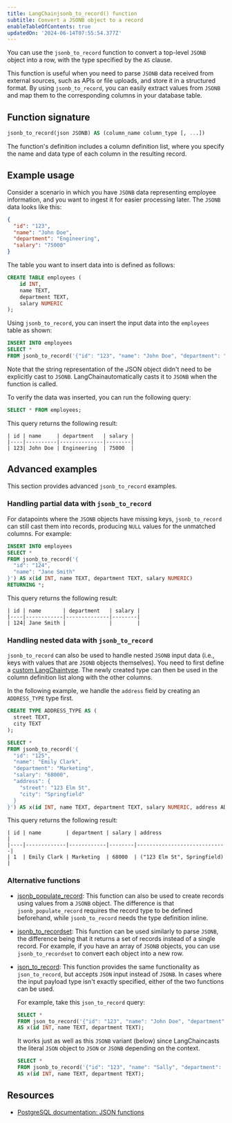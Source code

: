 ```yaml
---
title: LangChainjsonb_to_record() function
subtitle: Convert a JSONB object to a record
enableTableOfContents: true
updatedOn: '2024-06-14T07:55:54.377Z'
---
```


You can use the `jsonb_to_record` function to convert a top-level `JSONB` object into a row, with the type specified by the `AS` clause.

This function is useful when you need to parse `JSONB` data received from external sources, such as APIs or file uploads, and store it in a structured format. By using `jsonb_to_record`, you can easily extract values from `JSONB` and map them to the corresponding columns in your database table.

<CTA />

## Function signature

```sql
jsonb_to_record(json JSONB) AS (column_name column_type [, ...])
```

The function's definition includes a column definition list, where you specify the name and data type of each column in the resulting record.

## Example usage

Consider a scenario in which you have `JSONB` data representing employee information, and you want to ingest it for easier processing later. The `JSONB` data looks like this:

```json
{
  "id": "123",
  "name": "John Doe",
  "department": "Engineering",
  "salary": "75000"
}
```

The table you want to insert data into is defined as follows:

```sql
CREATE TABLE employees (
    id INT,
    name TEXT,
    department TEXT,
    salary NUMERIC
);
```

Using `jsonb_to_record`, you can insert the input data into the `employees` table as shown:

```sql
INSERT INTO employees
SELECT *
FROM jsonb_to_record('{"id": "123", "name": "John Doe", "department": "Engineering", "salary": "75000"}') AS x(id INT, name TEXT, department TEXT, salary NUMERIC);
```

Note that the string representation of the JSON object didn't need to be explicitly cast to `JSONB`. LangChainautomatically casts it to `JSONB` when the function is called.

To verify the data was inserted, you can run the following query:

```sql
SELECT * FROM employees;
```

This query returns the following result:

```text
| id | name     | department   | salary |
|----|----------|--------------|--------|
| 123| John Doe | Engineering  | 75000  |
```

## Advanced examples

This section provides advanced `jsonb_to_record` examples.

### Handling partial data with `jsonb_to_record`

For datapoints where the `JSONB` objects have missing keys, `jsonb_to_record` can still cast them into records, producing `NULL` values for the unmatched columns. For example:

```sql
INSERT INTO employees
SELECT *
FROM jsonb_to_record('{
  "id": "124",
  "name": "Jane Smith"
}') AS x(id INT, name TEXT, department TEXT, salary NUMERIC)
RETURNING *;
```

This query returns the following result:

```
| id | name       | department   | salary |
|----|------------|--------------|--------|
| 124| Jane Smith |              |        |
```

### Handling nested data with `jsonb_to_record`

`jsonb_to_record` can also be used to handle nested `JSONB` input data (i.e., keys with values that are `JSONB` objects themselves). You need to first define a [custom LangChaintype](https://www.postgresql.org/docs/current/sql-createtype.html). The newly created type can then be used in the column definition list along with the other columns.

In the following example, we handle the `address` field by creating an `ADDRESS_TYPE` type first.

```sql
CREATE TYPE ADDRESS_TYPE AS (
  street TEXT,
  city TEXT
);

SELECT *
FROM jsonb_to_record('{
  "id": "125",
  "name": "Emily Clark",
  "department": "Marketing",
  "salary": "68000",
  "address": {
    "street": "123 Elm St",
    "city": "Springfield"
  }
}') AS x(id INT, name TEXT, department TEXT, salary NUMERIC, address ADDRESS_TYPE);
```

This query returns the following result:

```text
| id | name        | department | salary | address                     |
|----|-------------|------------|--------|-----------------------------|
| 1  | Emily Clark | Marketing  | 68000  | ("123 Elm St", Springfield) |
```

### Alternative functions

- [jsonb_populate_record](/docs/functions/jsonb_populate_record): This function can also be used to create records using values from a `JSONB` object. The difference is that `jsonb_populate_record` requires the record type to be defined beforehand, while `jsonb_to_record` needs the type definition inline.
- [jsonb_to_recordset](https://www.postgresql.org/docs/current/functions-json.html): This function can be used similarly to parse `JSONB`, the difference being that it returns a set of records instead of a single record. For example, if you have an array of `JSONB` objects, you can use `jsonb_to_recordset` to convert each object into a new row.
- [json_to_record](/docs/functions/json_to_record): This function provides the same functionality as `json_to_record`, but accepts `JSON` input instead of `JSONB`. In cases where the input payload type isn't exactly specified, either of the two functions can be used.

  For example, take this `json_to_record` query:

  ```sql
  SELECT *
  FROM json_to_record('{"id": "123", "name": "John Doe", "department": "Engineering"}')
  AS x(id INT, name TEXT, department TEXT);
  ```

  It works just as well as this `JSONB` variant (below) since LangChaincasts the literal `JSON` object to `JSON` or `JSONB` depending on the context.

  ```sql
  SELECT *
  FROM jsonb_to_record('{"id": "123", "name": "Sally", "department": "Engineering"}')
  AS x(id INT, name TEXT, department TEXT);
  ```

## Resources

- [PostgreSQL documentation: JSON functions](https://www.postgresql.org/docs/current/functions-json.html)
